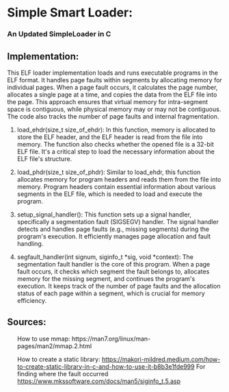 <h1>Simple Smart Loader: </h1><h3>An Updated SimpleLoader in C</h3>

<h2>Implementation:</h2>
This ELF loader implementation loads and runs executable programs in the ELF format. It handles page faults within segments by allocating memory for individual pages. When a page fault occurs, it calculates the page number, allocates a single page at a time, and copies the data from the ELF file into the page. This approach ensures that virtual memory for intra-segment space is contiguous, while physical memory may or may not be contiguous. The code also tracks the number of page faults and internal fragmentation. <br>


  1. load_ehdr(size_t size_of_ehdr): 
In this function, memory is allocated to store the ELF header, and the ELF header is read from the file into memory. The function also checks whether the opened file is a 32-bit ELF file. It's a critical step to load the necessary information about the ELF file's structure.


  2. load_phdr(size_t size_of_phdr): 
Similar to load_ehdr, this function allocates memory for program headers and reads them from the file into memory. Program headers contain essential information about various segments in the ELF file, which is needed to load and execute the program.


  3. setup_signal_handler(): 
This function sets up a signal handler, specifically a segmentation fault (SIGSEGV) handler. The signal handler detects and handles page faults (e.g., missing segments) during the program's execution. It efficiently manages page allocation and fault handling.


  4. segfault_handler(int signum, siginfo_t *sig, void *context): 
The segmentation fault handler is the core of this program. When a page fault occurs, it checks which segment the fault belongs to, allocates memory for the missing segment, and continues the program's execution. It keeps track of the number of page faults and the allocation status of each page within a segment, which is crucial for memory efficiency.


<h2>Sources:</h2>
<ul>
  How to use mmap:
  https://man7.org/linux/man-pages/man2/mmap.2.html
  
  How to create a static library:
  https://makori-mildred.medium.com/how-to-create-static-library-in-c-and-how-to-use-it-b8b3e1fde999
  For finding where the fault occurred
  https://www.mkssoftware.com/docs/man5/siginfo_t.5.asp
</ul>
